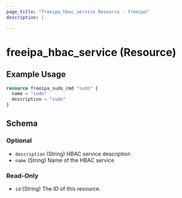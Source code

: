 ```yaml
---
page_title: "freeipa_hbac_service Resource - freeipa"
description: |-

---
```


# freeipa_hbac_service (Resource)



## Example Usage

```terraform
resource freeipa_sudo_cmd "sudo" {
  name = "sudo"
  description = "sudo"
}
```




<!-- schema generated by tfplugindocs -->
## Schema

### Optional

- `description` (String) HBAC service description
- `name` (String) Name of the HBAC service

### Read-Only

- `id` (String) The ID of this resource.
